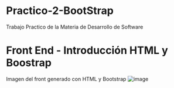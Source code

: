 # Practico-2-BootStrap
Trabajo Practico de la Materia de Desarrollo de Software

# Front End - Introducción HTML y Boostrap

Imagen del front generado con HTML y Bootstrap
![image](https://github.com/janaBR30/Practico-2-BootStrap/assets/114409955/20091061-7f08-4d4f-893b-a566d1f7b312)

